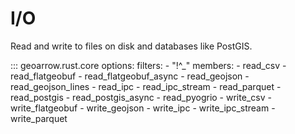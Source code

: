 # I/O

Read and write to files on disk and databases like PostGIS.

::: geoarrow.rust.core
    options:
      filters:
        - "!^_"
      members:
        - read_csv
        - read_flatgeobuf
        - read_flatgeobuf_async
        - read_geojson
        - read_geojson_lines
        - read_ipc
        - read_ipc_stream
        - read_parquet
        - read_postgis
        - read_postgis_async
        - read_pyogrio
        - write_csv
        - write_flatgeobuf
        - write_geojson
        - write_ipc
        - write_ipc_stream
        - write_parquet

